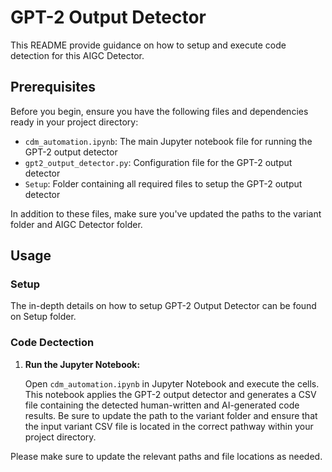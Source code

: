 # GPT-2 Output Detector
This README provide guidance on how to setup and execute code detection for this AIGC Detector.

## Prerequisites
Before you begin, ensure you have the following files and dependencies ready in your project directory:

- `cdm_automation.ipynb`: The main Jupyter notebook file for running the GPT-2 output detector
- `gpt2_output_detector.py`: Configuration file for the GPT-2 output detector
- `Setup`: Folder containing all required files to setup the GPT-2 output detector

In addition to these files, make sure you've updated the paths to the variant folder and AIGC Detector folder.
## Usage
### Setup
The in-depth details on how to setup GPT-2 Output Detector can be found on Setup folder.

### Code Dectection
1. **Run the Jupyter Notebook:**

    Open `cdm_automation.ipynb` in Jupyter Notebook and execute the cells. This notebook applies the GPT-2 output detector and generates a CSV file containing the detected human-written and AI-generated code results. Be sure to update the path to the variant folder and ensure that the input variant CSV file is located in the correct pathway within your project directory.

Please make sure to update the relevant paths and file locations as needed.